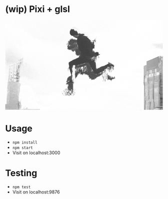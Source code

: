 # (wip) Pixi + glsl

![Screenshot](screenshot.png)

# Usage
  - `npm install`
  - `npm start`
  - Visit on localhost:3000

# Testing
  - `npm test`
  - Visit on localhost:9876
